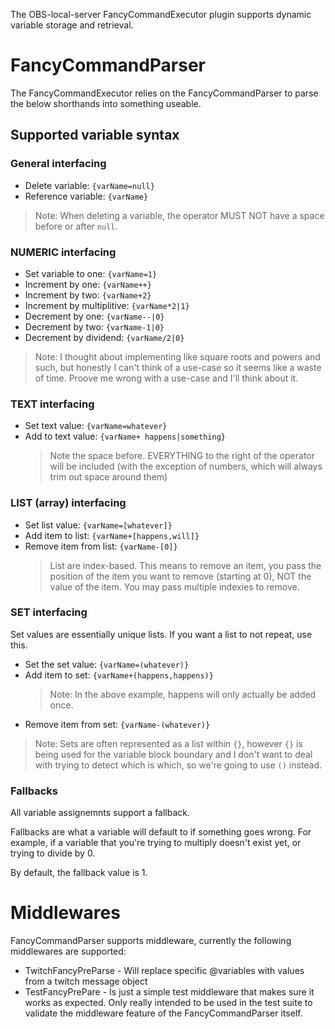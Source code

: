 The OBS-local-server FancyCommandExecutor plugin supports dynamic variable storage and retrieval. 

# FancyCommandParser

The FancyCommandExecutor relies on the FancyCommandParser to parse the below shorthands into something useable.

## Supported variable syntax

### General interfacing
- Delete variable: `{varName=null}`
- Reference variable: `{varName}`

> Note: When deleting a variable, the operator MUST NOT have a space before or after `null`.

### NUMERIC interfacing

- Set variable to one: `{varName=1}`
- Increment by one: `{varName++}`
- Increment by two: `{varName+2}`
- Increment by multiplitive: `{varName*2|1}`
- Decrement by one: `{varName--|0}`
- Decrement by two: `{varName-1|0}`
- Decrement by dividend: `{varName/2|0}`

> Note: I thought about implementing like square roots and powers and such, but honestly I can't think of a use-case so it seems like a waste of time. Proove me wrong with a use-case and I'll think about it.

### TEXT interfacing

- Set text value: `{varName=whatever}`
- Add to text value: `{varName+ happens|something}`
   > Note the space before. EVERYTHING to the right of the operator will be included (with the exception of numbers, which will always trim out space around them)

### LIST (array) interfacing

- Set list value: `{varName=[whatever]}`
- Add item to list: `{varName+[happens,will]}`
- Remove item from list: `{varName-[0]}`
   > List are index-based. This means to remove an item, you pass the position of the item you want to remove (starting at 0), NOT the value of the item. You may pass multiple indexies to remove.

### SET interfacing

Set values are essentially unique lists. If you want a list to not repeat, use this.

- Set the set value: `{varName=(whatever)}`
- Add item to set: `{varName+(happens,happens)}`
   > Note: In the above example, happens will only actually be added once.
- Remove item from set: `{varName-(whatever)}`

> Note: Sets are often represented as a list within `{}`, however `{}` is being used for the variable block boundary and I don't want to deal with trying to detect which is which, so we're going to use `()` instead.

### Fallbacks

All variable assignemnts support a fallback.

Fallbacks are what a variable will default to if something goes wrong. For example, if a variable that you're trying to multiply doesn't exist yet, or trying to divide by 0. 

By default, the fallback value is 1.


# Middlewares

FancyCommandParser supports middleware, currently the following middlewares are supported:

- TwitchFancyPreParse - Will replace specific @variables with values from a twitch message object
- TestFancyPrePare - Is just a simple test middleware that makes sure it works as expected. Only really intended to be used in the test suite to validate the middleware feature of the FancyCommandParser itself.